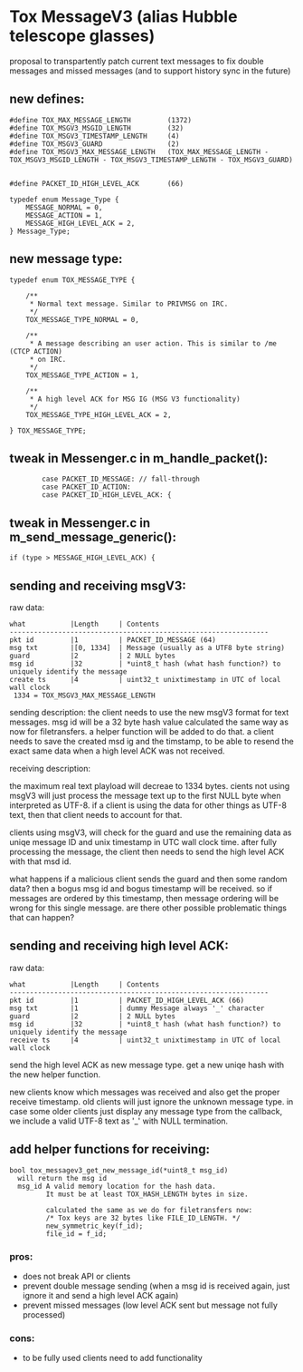 # Tox MessageV3 (alias Hubble telescope glasses)


proposal to transpartently patch current text messages to fix double messages and missed messages (and to support history sync in the future)


new defines:
------------

```
#define TOX_MAX_MESSAGE_LENGTH         (1372)
#define TOX_MSGV3_MSGID_LENGTH         (32)
#define TOX_MSGV3_TIMESTAMP_LENGTH     (4)
#define TOX_MSGV3_GUARD                (2)
#define TOX_MSGV3_MAX_MESSAGE_LENGTH   (TOX_MAX_MESSAGE_LENGTH - TOX_MSGV3_MSGID_LENGTH - TOX_MSGV3_TIMESTAMP_LENGTH - TOX_MSGV3_GUARD)


#define PACKET_ID_HIGH_LEVEL_ACK       (66)

typedef enum Message_Type {
    MESSAGE_NORMAL = 0,
    MESSAGE_ACTION = 1,
    MESSAGE_HIGH_LEVEL_ACK = 2,
} Message_Type;
```

new message type:
-----------------

```
typedef enum TOX_MESSAGE_TYPE {

    /**
     * Normal text message. Similar to PRIVMSG on IRC.
     */
    TOX_MESSAGE_TYPE_NORMAL = 0,

    /**
     * A message describing an user action. This is similar to /me (CTCP ACTION)
     * on IRC.
     */
    TOX_MESSAGE_TYPE_ACTION = 1,

    /**
     * A high level ACK for MSG IG (MSG V3 functionality)
     */
    TOX_MESSAGE_TYPE_HIGH_LEVEL_ACK = 2,

} TOX_MESSAGE_TYPE;
```

tweak in Messenger.c in m_handle_packet():
------------------------------------------

```
        case PACKET_ID_MESSAGE: // fall-through
        case PACKET_ID_ACTION:
        case PACKET_ID_HIGH_LEVEL_ACK: {
```

tweak in Messenger.c in m_send_message_generic():
-------------------------------------------------

```
if (type > MESSAGE_HIGH_LEVEL_ACK) {
```



sending and receiving msgV3:
----------------------------


raw data:

```
what           |Length     | Contents
----------------------------------------------------------------
pkt id         |1          | PACKET_ID_MESSAGE (64)
msg txt        |[0, 1334]  | Message (usually as a UTF8 byte string)
guard          |2          | 2 NULL bytes
msg id         |32         | *uint8_t hash (what hash function?) to uniquely identify the message
create ts      |4          | uint32_t unixtimestamp in UTC of local wall clock
 1334 = TOX_MSGV3_MAX_MESSAGE_LENGTH
```

sending description:
the client needs to use the new msgV3 format for text messages.
msg id will be a 32 byte hash value calculated the same way as now for filetransfers.
a helper function will be added to do that.
a client needs to save the created msd ig and the timstamp, to be able to resend the exact same data when a high level ACK was not received.


receiving description:

the maximum real text playload will decreae to 1334 bytes.
cients not using msgV3 will just process the message text up to the first NULL byte when interpreted as UTF-8.
if a client is using the data for other things as UTF-8 text, then that client needs to account for that.

clients using msgV3, will check for the guard and use the remaining data as uniqe message ID and unix timestamp in UTC wall clock time.
after fully processing the message, the client then needs to send the high level ACK with that msd id.

what happens if a malicious client sends the guard and then some random data?
then a bogus msg id and bogus timestamp will be received. so if messages are ordered by this timestamp, then message ordering will be wrong
for this single message.
are there other possible problematic things that can happen?


sending and receiving high level ACK:
-------------------------------------

raw data:

```
what           |Length     | Contents
----------------------------------------------------------------
pkt id         |1          | PACKET_ID_HIGH_LEVEL_ACK (66)
msg txt        |1          | dummy Message always '_' character
guard          |2          | 2 NULL bytes
msg id         |32         | *uint8_t hash (what hash function?) to uniquely identify the message
receive ts     |4          | uint32_t unixtimestamp in UTC of local wall clock
```
send the high level ACK as new message type. get a new uniqe hash with the new helper function.

new clients know which messages was received and also get the proper receive timestamp.
old clients will just ignore the unknown message type.
in case some older clients just display any message type from the callback, we include a valid UTF-8 text as '_' with NULL termination.


add helper functions for receiving:
-----------------------------------

```
bool tox_messagev3_get_new_message_id(*uint8_t msg_id)
  will return the msg id
  msg_id A valid memory location for the hash data.
         It must be at least TOX_HASH_LENGTH bytes in size.

         calculated the same as we do for filetransfers now:
         /* Tox keys are 32 bytes like FILE_ID_LENGTH. */
         new_symmetric_key(f_id);
         file_id = f_id;
```


### pros:
* does not break API or clients
* prevent double message sending (when a msg id is received again, just ignore it and send a high level ACK again)
* prevent missed messages (low level ACK sent but message not fully processed)

### cons:
* to be fully used clients need to add functionality


